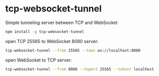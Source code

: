 # tcp-websocket-tunnel

Simple tunneling server between TCP and WebSocket

```bash
npm install -g tcp-websocket-tunnel
```

open TCP 25565 to WebSocket 8080 server:

```bash
tcp-websocket-tunnel --from 25565 --tows ws://localhost:8080
```

open WebSocket to TCP server:

```bash
tcp-websocket-tunnel --from 8080 --toport 25565 --tohost localhost
```
